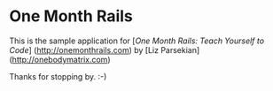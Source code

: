 # One Month Rails
This is the sample application for
[*One Month Rails: Teach Yourself to Code*] (http://onemonthrails.com)
by [Liz Parsekian] (http://onebodymatrix.com)

Thanks for stopping by. :-)